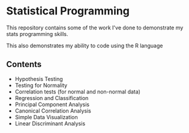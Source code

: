 # Statistical Programming

This repository contains some of the work I've done to demonstrate my stats programming skills.

This also demonstrates my ability to code using the R language

## Contents

- Hypothesis Testing
- Testing for Normality
- Correlation tests (for normal and non-normal data)
- Regression and Classification
- Principal Component Analysis
- Canonical Correlation Analysis
- Simple Data Visualization
- Linear Discriminant Analysis

